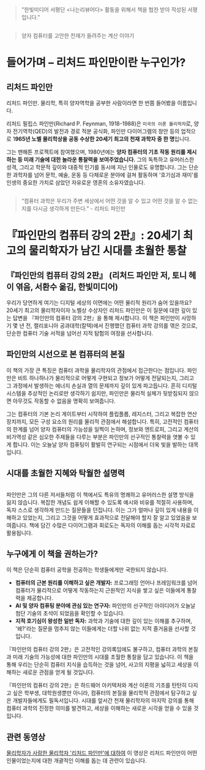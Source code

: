 <blockquote>
<p>&quot;한빛미디어 서평단 &lt;나는리뷰어다&gt; 활동을 위해서 책을 협찬 받아 작성된 서평입니다.&quot;</p>
</blockquote>
<p><img alt="" src="https://velog.velcdn.com/images/prettylee620/post/80831c5a-8983-45ea-bf4f-f41b1b4c152f/image.png" /></p>
<blockquote>
<p>양자 컴퓨터를 고안한 천재가 들려주는 계산 이야기</p>
</blockquote>
<h1 id="들어가며--리처드-파인만이란-누구인가">들어가며 – 리처드 파인만이란 누구인가?</h1>
<h2 id="리처드-파인만">리처드 파인만</h2>
<p>리처드 파인만. 물리학, 특히 양자역학을 공부한 사람이라면 한 번쯤 들어봤을 이름입니다.</p>
<p>리처드 필립스 파인만(Richard P. Feynman, 1918-1988)은 <code>미국의 이론 물리학자</code>로, 양자 전기역학(QED)의 발전과 경로 적분 공식화, 파인만 다이어그램의 창안 등의 업적으로 1<strong>965년 노벨 물리학상을 공동 수상한 20세기 최고의 천재 과학자 중 한 명</strong>입니다. </p>
<p>그는 맨해튼 프로젝트에 참여했으며, 1980년에는 <strong>양자 컴퓨터의 기초 작동 원리를 제시하는 등 미래 기술에 대한 놀라운 통찰력을 보여주었습니다.</strong> 그의 독특하고 유머러스한 성격, 그리고 학문적 깊이와 대중적 인기를 동시에 지닌 인물로도 유명합니다. 그는 단순한 과학자를 넘어 문학, 예술, 운동 등 다채로운 분야에 걸쳐 활동하며 '호기심과 재미'를 인생의 중요한 가치로 삼았던 자유로운 영혼의 소유자였습니다.</p>
<p><img alt="" src="https://velog.velcdn.com/images/prettylee620/post/97367c82-fe25-4790-aaca-e227893e8d59/image.png" /></p>
<blockquote>
<p>“컴퓨터 과학은 우리가 주변 세상에서 어떤 것을 알 수 있고 어떤 것을 알 수 없는지를 다시금 생각하게 만든다.” - 리처드 파인만</p>
</blockquote>
<h1 id="『파인만의-컴퓨터-강의-2판』-20세기-최고의-물리학자가-남긴-시대를-초월한-통찰">『파인만의 컴퓨터 강의 2판』: 20세기 최고의 물리학자가 남긴 시대를 초월한 통찰</h1>
<h2 id="『파인만의-컴퓨터-강의-2판』-리처드-파인만-저-토니-헤이-엮음-서환수-옮김-한빛미디어"><strong>『파인만의 컴퓨터 강의 2판』 (리처드 파인만 저, 토니 헤이 엮음, 서환수 옮김, 한빛미디어)</strong></h2>
<p>우리가 당연하게 여기는 디지털 세상의 이면에는 어떤 물리적 원리가 숨어 있을까요? 20세기 최고의 물리학자이자 노벨상 수상자인 리처드 파인만은 이 질문에 대한 깊이 있는 답변을 『파인만의 컴퓨터 강의 2판』을 통해 제시합니다. 이 책은 파인만이 사망하기 몇 년 전, 캘리포니아 공과대학(칼텍)에서 진행했던 컴퓨터 과학 강의를 엮은 것으로, 단순한 컴퓨터 기술 서적을 넘어선 지적 탐험의 여정을 선사합니다.</p>
<h2 id="파인만의-시선으로-본-컴퓨터의-본질"><strong>파인만의 시선으로 본 컴퓨터의 본질</strong></h2>
<p>이 책의 가장 큰 특징은 컴퓨터 과학을 물리학자의 관점에서 접근한다는 점입니다. 파인만은 비트 하나하나가 물리적으로 어떻게 구현되고 정보가 어떻게 전달되는지, 그리고 그 과정에서 발생하는 에너지 손실과 열의 문제까지 깊이 있게 파고듭니다. 흔히 디지털 시스템을 추상적인 논리로만 생각하기 쉽지만, 파인만은 물리적 실체가 뒷받침되지 않으면 아무것도 작동할 수 없음을 명확히 보여줍니다.</p>
<p>그는 컴퓨터의 기본 논리 게이트부터 시작하여 플립플롭, 레지스터, 그리고 복잡한 연산 장치까지, 모든 구성 요소의 원리를 물리적 관점에서 해설합니다. 특히, 고전적인 컴퓨터의 한계를 넘어 양자 컴퓨터의 가능성을 일찍이 논하며, 정보와 엔트로피, 그리고 계산의 비가역성 같은 심오한 주제들을 다루는 부분은 파인만의 선구적인 통찰력을 엿볼 수 있게 합니다. 이는 오늘날 양자 컴퓨팅이 활발히 연구되는 시점에서 더욱 빛을 발하는 대목입니다.</p>
<h2 id="시대를-초월한-지혜와-탁월한-설명력"><strong>시대를 초월한 지혜와 탁월한 설명력</strong></h2>
<p><img alt="" src="https://velog.velcdn.com/images/prettylee620/post/6127e99c-f9a6-4a71-bcde-f84049cfbb70/image.png" /></p>
<p>파인만은 그의 다른 저서들처럼 이 책에서도 특유의 명쾌하고 유머러스한 설명 방식을 잃지 않습니다. 복잡한 개념도 쉽게 이해할 수 있도록 예시와 비유를 적절히 사용하며, 독자 스스로 생각하게 만드는 질문들을 던집니다. 이는 그가 얼마나 깊이 있게 내용을 이해하고 있었는지, 그리고 그것을 어떻게 효과적으로 전달해야 할지 잘 알고 있었음을 보여줍니다. 책에 담긴 수많은 다이어그램과 회로도는 독자의 이해를 돕는 시각적 자료로 활용됩니다.</p>
<h2 id="누구에게-이-책을-권하는가"><strong>누구에게 이 책을 권하는가?</strong></h2>
<p>이 책은 단순히 컴퓨터 공학을 전공하는 학생들에게만 국한되지 않습니다.</p>
<ul>
<li><strong>컴퓨터의 근본 원리를 이해하고 싶은 개발자:</strong> 프로그래밍 언어나 프레임워크를 넘어 컴퓨터가 물리적으로 어떻게 작동하는지 근원적인 지식을 쌓고 싶은 이들에게 통찰력을 제공합니다.</li>
<li><strong>AI 및 양자 컴퓨팅 분야에 관심 있는 연구자:</strong> 파인만의 선구적인 아이디어가 오늘날 첨단 기술의 초석이 되었음을 확인할 수 있습니다.</li>
<li><strong>지적 호기심이 왕성한 일반 독자:</strong> 과학과 기술에 대한 깊이 있는 이해를 추구하며, '왜?'라는 질문을 멈추지 않는 이들에게는 더할 나위 없는 지적 즐거움을 선사할 것입니다.</li>
</ul>
<p>『파인만의 컴퓨터 강의 2판』은 고전적인 강의록임에도 불구하고, 컴퓨터 과학의 본질과 미래 기술의 가능성에 대한 파인만의 시대를 초월한 통찰을 담고 있습니다. 이 책을 통해 우리는 단순히 컴퓨터 지식을 습득하는 것을 넘어, 사고의 지평을 넓히고 세상을 이해하는 새로운 관점을 얻게 될 것입니다.</p>
<p>『파인만의 컴퓨터 강의 2판』은 하드웨어 아키텍처와 계산 이론의 기초를 탄탄히 다지고 싶은 학부생, 대학원생뿐만 아니라, 컴퓨터의 본질을 물리학적 관점에서 탐구하고 싶은 개발자들에게도 필독서입니다. 시대를 앞서간 천재 물리학자의 마지막 강의를 통해 컴퓨터 과학의 진정한 의미를 발견하고, 세상을 이해하는 새로운 시각을 얻을 수 있을 것입니다.</p>
<h2 id="관련-동영상">관련 동영상</h2>
<p><a href="https://www.youtube.com/watch?v=bKmwkSI5cm8">물리학자가 사랑한 물리학자 '리처드 파인만'에 대하여</a>
이 영상은 리처드 파인만이 어떤 인물이었는지에 대한 개괄적인 이해를 돕는 데 관련이 있습니다.</p>